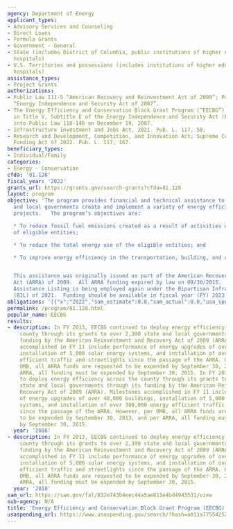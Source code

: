 ```yaml
---
agency: Department of Energy
applicant_types:
- Advisory Services and Counseling
- Direct Loans
- Formula Grants
- Government - General
- State (includes District of Columbia, public institutions of higher education and
  hospitals)
- U.S. Territories and possessions (includes institutions of higher education and
  hospitals)
assistance_types:
- Project Grants
authorizations:
- Public Law 111-5 “American Recovery and Reinvestment Act of 2009”; Public Law 110–140
  “Energy Independence and Security Act of 2007”.
- The Energy Efficiency and Conservation Block Grant Program (“EECBG”) was authorized
  in Title V, Subtitle E of the Energy Independence and Security Act (EISA), signed
  into Public Law 110-140 on December 19, 2007.
- Infrastructure Investment and Jobs Act, 2021. Pub. L. 117, 58.
- Research and Development, Competition, and Innovation Act; Supreme Court Security
  Funding Act of 2022. Pub. L. 117, 167.
beneficiary_types:
- Individual/Family
categories:
- Energy - Conservation
cfda: '81.128'
fiscal_year: '2022'
grants_url: https://grants.gov/search-grants?cfda=81.128
layout: program
objective: 'The program provides financial and technical assistance to assist State
  and local governments create and implement a variety of energy efficiency and conservation
  projects.   The program’s objectives are:

  * To reduce fossil fuel emissions created as a result of activities within the jurisdictions
  of eligible entities;

  * To reduce the total energy use of the eligible entities; and

  * To improve energy efficiency in the transportation, building, and other sectors.


  This assistance was originally issued as part of the American Recovery and Reinvestment
  Act (ARRA) of 2009.  All ARRA funding expired by law on 09/30/2015.  However, this
  Assistance Listing is being employed again under the Bipartisan Infrastructure Law
  (BIL) of 2021.  Funding should be available in fiscal year (FY) 2023.'
obligations: '[{"x":"2022","sam_estimate":0.0,"sam_actual":0.0,"usa_spending_actual":0.0},{"x":"2023","sam_estimate":0.0,"sam_actual":0.0,"usa_spending_actual":21871476.0},{"x":"2024","sam_estimate":0.0,"sam_actual":0.0,"usa_spending_actual":179935850.0}]'
permalink: /program/81.128.html
popular_name: EECBG
results:
- description: In FY 2013, EECBG continued to deploy energy efficiency across the
    county through its grants to over 2,300 state and local governments through its
    funding by the American Reinvestment and Recovery Act of 2009 (ARRA). Milestones
    accomplished in FY 11 include performance of energy upgrades of over 40,000 buildings,
    installation of 5,000 solar energy systems, and installation of over 300,000 energy
    efficient traffic and streetlights since the passage of the ARRA. However, per
    OMB, all ARRA funds are requested to be expended by September 30, 2013, and per
    ARRA, all funding must be expended by September 30, 2015. In FY 2013, EECBG continued
    to deploy energy efficiency across the county through its grants to over 2,300
    state and local governments through its funding by the American Reinvestment and
    Recovery Act of 2009 (ARRA). Milestones accomplished in FY 11 include performance
    of energy upgrades of over 40,000 buildings, installation of 5,000 solar energy
    systems, and installation of over 300,000 energy efficient traffic and streetlights
    since the passage of the ARRA. However, per OMB, all ARRA funds are requested
    to be expended by September 30, 2013, and per ARRA, all funding must be expended
    by September 30, 2015.
  year: '2016'
- description: In FY 2013, EECBG continued to deploy energy efficiency across the
    county through its grants to over 2,300 state and local governments through its
    funding by the American Reinvestment and Recovery Act of 2009 (ARRA). Milestones
    accomplished in FY 11 include performance of energy upgrades of over 40,000 buildings,
    installation of 5,000 solar energy systems, and installation of over 300,000 energy
    efficient traffic and streetlights since the passage of the ARRA. However, per
    OMB, all ARRA funds are requested to be expended by September 30, 2013, and per
    ARRA, all funding must be expended by September 30, 2015.
  year: '2018'
sam_url: https://sam.gov/fal/832e743b4eec44a5ae811e4bd4943531/view
sub-agency: N/A
title: 'Energy Efficiency and Conservation Block Grant Program (EECBG) '
usaspending_url: https://www.usaspending.gov/search/?hash=a011a7755425229078a6a139800580ce
---
```

